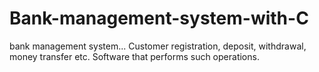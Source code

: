 # Bank-management-system-with-C
bank management system...
Customer registration, deposit, withdrawal, money transfer etc.
Software that performs such operations.
